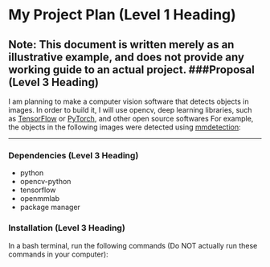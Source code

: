 # My Project Plan (Level 1 Heading)
 **Note:** This document is written merely as an illustrative example, and does not provide
 any working guide to an actual project.
###Proposal (Level 3 Heading)
---
 
 I am planning to make a computer vision software that detects objects in images.
 In order to build it, I will use opencv, deep learning libraries, such as 
[TensorFlow](https://www.tensorflow.org/?hl=ko) or [PyTorch](https://pytorch.org/), and other open source softwares
 For example, the objects in the following images were detected using [mmdetection](https://github.com/open-mmlab/mmdetection):

---
### Dependencies (Level 3 Heading)
 - python
 - opencv-python
 - tensorflow
 - openmmlab
 - package manager

 ### Installation (Level 3 Heading)
  In a bash terminal, run the following commands (Do NOT actually run these commands in
 your computer):
 

